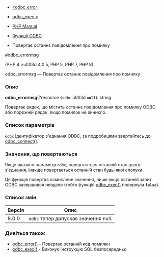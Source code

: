 - [«odbc_error](function.odbc-error.md)
- [odbc_exec »](function.odbc-exec.md)

- [PHP Manual](index.md)
- [Функції ODBC](ref.uodbc.md)
- Повертає останнє повідомлення про помилку

#odbc_errormsg

(PHP 4 \>u003d 4.0.5, PHP 5, PHP 7, PHP 8)

odbc_errormsg — Повертає останнє повідомлення про помилку

### Опис

**odbc_errormsg**(?resource `$odbc` u003d **`null`**): string

Повертає рядок, що містить останнє повідомлення про помилку ODBC, або
порожній рядок, якщо помилок не виникло.

### Список параметрів

`odbc`
Ідентифікатор з'єднання ODBC, за подробицями звертайтесь до
[odbc_connect()](function.odbc-connect.md).

### Значення, що повертаються

Якщо вказано параметр `odbc`, повертається останній стан цього
з'єднання, інакше повертається останній стан будь-якої сполуки.

Ця функція повертає осмислене значення, лише якщо останній
запит ODBC завершився невдало (тобто функція
[odbc_exec()](function.odbc-exec.md) повернула **`false`**).

### Список змін

| Версія | Опис |
|--------|---------------------------------------- |
| 8.0.0 | `odbc` тепер допускає значення null. |

### Дивіться також

- [odbc_error()](function.odbc-error.md) - Повертає останній код
помилки
- [odbc_exec()](function.odbc-exec.md) - Виконує інструкцію SQL
безпосередньо
